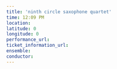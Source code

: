 ```yaml
---
title: 'ninth circle saxophone quartet'
time: 12:09 PM
location: 
latitude: 0
longitude: 0
performance_url: 
ticket_information_url: 
ensemble: 
conductor: 
---
```

